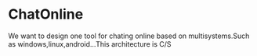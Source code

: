 ChatOnline
==========

We want to design one tool for chating online based on multisystems.Such as windows,linux,android...This architecture is C/S
